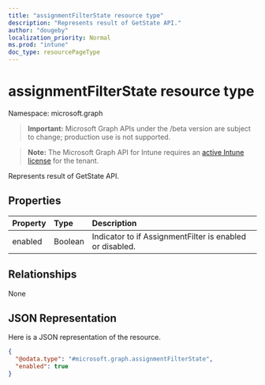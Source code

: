 ```yaml
---
title: "assignmentFilterState resource type"
description: "Represents result of GetState API."
author: "dougeby"
localization_priority: Normal
ms.prod: "intune"
doc_type: resourcePageType
---
```


# assignmentFilterState resource type

Namespace: microsoft.graph

> **Important:** Microsoft Graph APIs under the /beta version are subject to change; production use is not supported.

> **Note:** The Microsoft Graph API for Intune requires an [active Intune license](https://go.microsoft.com/fwlink/?linkid=839381) for the tenant.

Represents result of GetState API.

## Properties
|Property|Type|Description|
|:---|:---|:---|
|enabled|Boolean|Indicator to if AssignmentFilter is enabled or disabled.|

## Relationships
None

## JSON Representation
Here is a JSON representation of the resource.
<!-- {
  "blockType": "resource",
  "@odata.type": "microsoft.graph.assignmentFilterState"
}
-->
``` json
{
  "@odata.type": "#microsoft.graph.assignmentFilterState",
  "enabled": true
}
```






